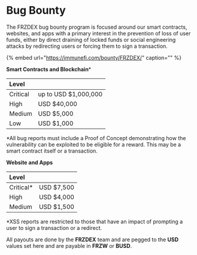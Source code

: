 # Bug Bounty

The FRZDEX bug bounty program is focused around our smart contracts, websites, and apps with a primary interest in the prevention of loss of user funds, either by direct draining of locked funds or social engineering attacks by redirecting users or forcing them to sign a transaction.

{% embed url="https://immunefi.com/bounty/FRZDEX/" caption="" %}

**Smart Contracts and Blockchain**\*

| Level |  |
| :--- | :--- |
| Critical | up to USD $1,000,000 |
| High | USD $40,000 |
| Medium | USD $5,000 |
| Low | USD $1,000 |

\*All bug reports must include a Proof of Concept demonstrating how the vulnerability can be exploited to be eligible for a reward. This may be a smart contract itself or a transaction.

**Website and Apps**

| Level |  |
| :--- | :--- |
| Critical\* | USD $7,500 |
| High | USD $4,000 |
| Medium | USD $1,500 |

\*XSS reports are restricted to those that have an impact of prompting a user to sign a transaction or a redirect.

All payouts are done by the **FRZDEX** team and are pegged to the **USD** values set here and are payable in **FRZW** or **BUSD**.

